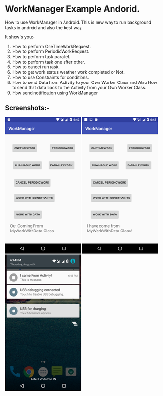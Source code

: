 # WorkManager Example Andorid.

How to use WorkManager in Android. This is new way to run background tasks in android and also the best way.

It show's you:-

1) How to perform OneTimeWorkRequest.
2) How to perform PeriodicWorkRequest.
3) How to perform task parallel.
4) How to perform task one after other.
5) How to cancel run task.
6) How to get work status weather work completed or Not.
7) How to use Constraints for conditions.
8) How to send Data from Activity to your Own Worker Class and Also How to send that data back to the Activity from your Own Worker Class.
9) How send notification using WorkManager.

## Screenshots:-

<img src="Screenshots/Screenshot_20180809-184251.png" width="250" height="450" /> <img src="Screenshots/Screenshot_20180809-184355.png" width="250" height="450" /> <img src="Screenshots/Screenshot_20180809-184428.png" width="250" height="450" />
